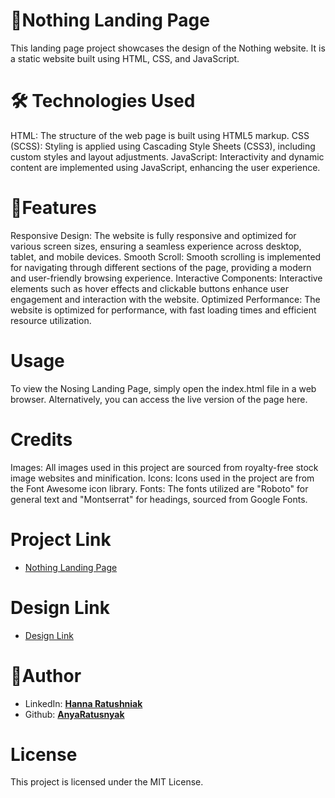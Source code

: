 
# 🌟Nothing Landing Page
This landing page project showcases the design of the Nothing website. It is a static website built using HTML, CSS, and JavaScript.

# 🛠️ Technologies Used
HTML: The structure of the web page is built using HTML5 markup.
CSS (SCSS): Styling is applied using Cascading Style Sheets (CSS3), including custom styles and layout adjustments.
JavaScript: Interactivity and dynamic content are implemented using JavaScript, enhancing the user experience.
# 🚀Features
Responsive Design: The website is fully responsive and optimized for various screen sizes, ensuring a seamless experience across desktop, tablet, and mobile devices.
Smooth Scroll: Smooth scrolling is implemented for navigating through different sections of the page, providing a modern and user-friendly browsing experience.
Interactive Components: Interactive elements such as hover effects and clickable buttons enhance user engagement and interaction with the website.
Optimized Performance: The website is optimized for performance, with fast loading times and efficient resource utilization.
# Usage
To view the Nosing Landing Page, simply open the index.html file in a web browser. Alternatively, you can access the live version of the page here.

# Credits
Images: All images used in this project are sourced from royalty-free stock image websites and minification.
Icons: Icons used in the project are from the Font Awesome icon library.
Fonts: The fonts utilized are "Roboto" for general text and "Montserrat" for headings, sourced from Google Fonts.
# Project Link
- [Nothing Landing Page](https://AnyaRatusnyak.github.io/layout_landing-page/)
# Design Link

- [Design Link](https://www.figma.com/design/DtkQmQ797hk0nI4KfMi2Uq/BOSE-New-Version?node-id=6802-140&t=NkPM0QUwrXnWPpdN-0)
# 👷Author
- LinkedIn: **[Hanna Ratushniak](https://www.linkedin.com/in/hanna-ratushnyak/)**
- Github: **[AnyaRatusnyak](https://github.com/AnyaRatusnyak)**

# License
This project is licensed under the MIT License.
